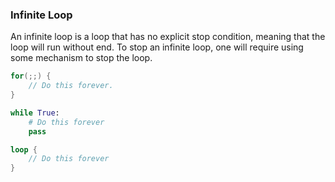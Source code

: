 ### Infinite Loop

An infinite loop is a loop that has no explicit stop condition, meaning that the loop will run without end. To stop an infinite loop, one will require using some mechanism to stop the loop.

```csharp
for(;;) {
    // Do this forever.
}
```

```python
while True:
    # Do this forever
    pass
```

```rust
loop {
    // Do this forever
}
```

